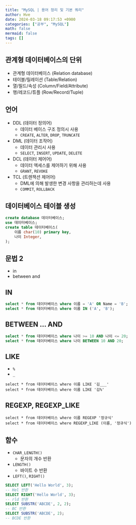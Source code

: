 ```yaml
---
title: "MySQL | 용어 정리 및 기본 쿼리"
author: Hve
date: 2024-03-18 09:17:53 +0900
categories: ["공부", "MySQL"]
math: false
mermaid: false
tags: []
---
```


## 관계형 데이터베이스의 단위

- 관계형 데이터베이스 (Relation database)
- 테이블/릴레이션 (Table/Relation)
- 열/필드/속성 (Column/Field/Attribute)
- 행/레코드/튜플 (Row/Record/Tuple)

## 언어

- DDL (데이터 정의어)
    - 데이터 베이스 구조 정의시 사용
    - `CREATE`, `ALTER`, `DROP`, `TRUNCATE`
- DML (데이터 조작어)
    - 데이터 관리시 사용
    - `SELECT`, `INSERT`, `UPDATE`, `DELETE`
- DCL (데이터 제어어)
    - 데이터 엑세스를 제어하기 위해 사용
    - `GRANT`, `REVOKE`
- TCL (트렌잭션 제어어)
    - DML에 의해 발생한 변경 사항을 관리하는데 사용
    - `COMMIT`, `ROLLBACK`


## 데이터베이스 테이블 생성 

```sql
create database 데이터베이스;
use 데이터베이스;
create table 데이터베이스(
    이름 char(10) primary key,
    나이 Integer,
);
```

## 문법 2

- in
- between and

## IN

```sql
select * from 데이터베이스 where 이름 = 'A' OR Name = 'B';
select * from 데이터베이스 where 이름 IN ('A', 'B');
```

## BETWEEN ... AND

```sql
select * from 데이터베이스 where 나이 >= 10 AND 나이 <= 20;
select * from 데이터베이스 where 나이 BETWEEN 10 AND 20;
```

## LIKE

- `%`
- `_`

```
select * from 데이터베이스 where 이름 LIKE '김___'
select * from 데이터베이스 where 이름 LIKE '김%'
```

## REGEXP, REGEXP_LIKE

```
select * from 데이터베이스 where 이름 REGEXP '정규식'
select * from 데이터베이스 where REGEXP_LIKE (이름, '정규식')
```

## 함수

- `CHAR_LENGTH()`
    - 문자의 개수 반환
- `LENGTH()`
    - 바이트 수 반환
- `LEFT()`, `RIGHT()`


```sql
SELECT LEFT('Hello World', 3);
-- Hel 반환
SELECT RIGHT('Hello World', 3);
-- rld 반환
SELECT SUBSTR('ABCDE', 2, 2);
-- BC 반환
SELECT SUBSTR('ABCDE', 2);
-- BCDE 반환
```


